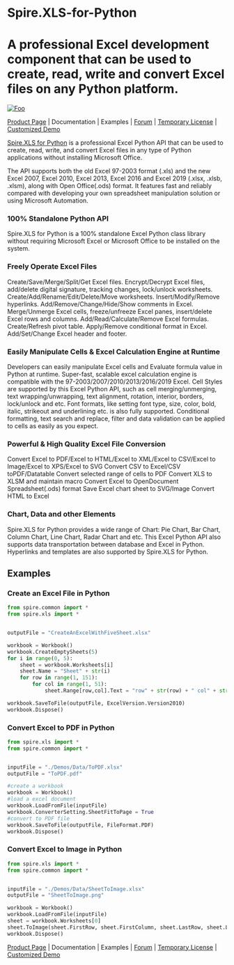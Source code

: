# Spire.XLS-for-Python
# A professional Excel development component that can be used to create, read, write and convert Excel files on any Python platform.

[![Foo](https://i.imgur.com/pivJdXR.png)](https://www.e-iceblue.com/Introduce/xls-for-python.html)

[Product Page](https://www.e-iceblue.com/Introduce/xls-for-python.html) | Documentation | Examples | [Forum](https://www.e-iceblue.com/forum/spire-xls-f4.html) | [Temporary License](https://www.e-iceblue.com/TemLicense.html) | [Customized Demo](https://www.e-iceblue.com/Misc/customized-demo.html)

[Spire.XLS for Python](https://www.e-iceblue.com/Introduce/xls-for-python.html) is a professional Excel Python API that can be used to create, read, write, and convert Excel files in any type of Python applications without installing Microsoft Office.

The API supports both the old Excel 97-2003 format (.xls) and the new Excel 2007, Excel 2010, Excel 2013, Excel 2016 and Excel 2019 (.xlsx, .xlsb, .xlsm), along with Open Office(.ods) format. It features fast and reliably compared with developing your own spreadsheet manipulation solution or using Microsoft Automation.

### 100% Standalone Python API
Spire.XLS for Python is a 100% standalone Excel Python class library without requiring Microsoft Excel or Microsoft Office to be installed on the system.

### Freely Operate Excel Files
Create/Save/Merge/Split/Get Excel files.
Encrypt/Decrypt Excel files, add/delete digital signature, tracking changes, lock/unlock worksheets.
Create/Add/Rename/Edit/Delete/Move worksheets.
Insert/Modify/Remove hyperlinks.
Add/Remove/Change/Hide/Show comments in Excel.
Merge/Unmerge Excel cells, freeze/unfreeze Excel panes, insert/delete Excel rows and columns.
Add/Read/Calculate/Remove Excel formulas.
Create/Refresh pivot table.
Apply/Remove conditional format in Excel.
Add/Set/Change Excel header and footer.

### Easily Manipulate Cells & Excel Calculation Engine at Runtime
Developers can easily manipulate Excel cells and Evaluate formula value in Python at runtime. Super-fast, scalable excel calculation engine is compatible with the 97-2003/2007/2010/2013/2016/2019 Excel. Cell Styles are supported by this Excel Python API, such as cell merging/unmerging, text wrapping/unwrapping, text alignment, rotation, interior, borders, lock/unlock and etc. Font formats, like setting font type, size, color, bold, italic, strikeout and underlining etc. is also fully supported. Conditional formatting, text search and replace, filter and data validation can be applied to cells as easily as you expect.

### Powerful & High Quality Excel File Conversion
Convert Excel to PDF/Excel to HTML/Excel to XML/Excel to CSV/Excel to Image/Excel to XPS/Excel to SVG
Convert CSV to Excel/CSV toPDF/Datatable
Convert selected range of cells to PDF
Convert XLS to XLSM and maintain macro
Convert Excel to OpenDocument Spreadsheet(.ods) format
Save Excel chart sheet to SVG/Image
Convert HTML to Excel

### Chart, Data and other Elements
Spire.XLS for Python provides a wide range of Chart: Pie Chart, Bar Chart, Column Chart, Line Chart, Radar Chart and etc. This Excel Python API also supports data transportation between database and Excel in Python. Hyperlinks and templates are also supported by Spire.XLS for Python.

## Examples

### Create an Excel File in Python
```Python
from spire.common import *
from spire.xls import *


outputFile = "CreateAnExcelWithFiveSheet.xlsx"

workbook = Workbook()
workbook.CreateEmptySheets(5)
for i in range(0, 5):
    sheet = workbook.Worksheets[i]
    sheet.Name = "Sheet" + str(i)
    for row in range(1, 151):
        for col in range(1, 51):
            sheet.Range[row,col].Text = "row" + str(row) + " col" + str(col)

workbook.SaveToFile(outputFile, ExcelVersion.Version2010)
workbook.Dispose()
```

### Convert Excel to PDF in Python
```Python
from spire.xls import *
from spire.common import *


inputFile = "./Demos/Data/ToPDF.xlsx"
outputFile = "ToPDF.pdf"

#create a workbook
workbook = Workbook()
#load a excel document
workbook.LoadFromFile(inputFile)
workbook.ConverterSetting.SheetFitToPage = True
#convert to PDF file
workbook.SaveToFile(outputFile, FileFormat.PDF)
workbook.Dispose()
```

### Convert Excel to Image in Python
```Python
from spire.xls import *
from spire.common import *


inputFile = "./Demos/Data/SheetToImage.xlsx"
outputFile = "SheetToImage.png"

workbook = Workbook()
workbook.LoadFromFile(inputFile)
sheet = workbook.Worksheets[0]
sheet.ToImage(sheet.FirstRow, sheet.FirstColumn, sheet.LastRow, sheet.LastColumn).Save(outputFile)
workbook.Dispose()
```

[Product Page](https://www.e-iceblue.com/Introduce/xls-for-python.html) | Documentation | Examples | [Forum](https://www.e-iceblue.com/forum/spire-xls-f4.html) | [Temporary License](https://www.e-iceblue.com/TemLicense.html) | [Customized Demo](https://www.e-iceblue.com/Misc/customized-demo.html)
